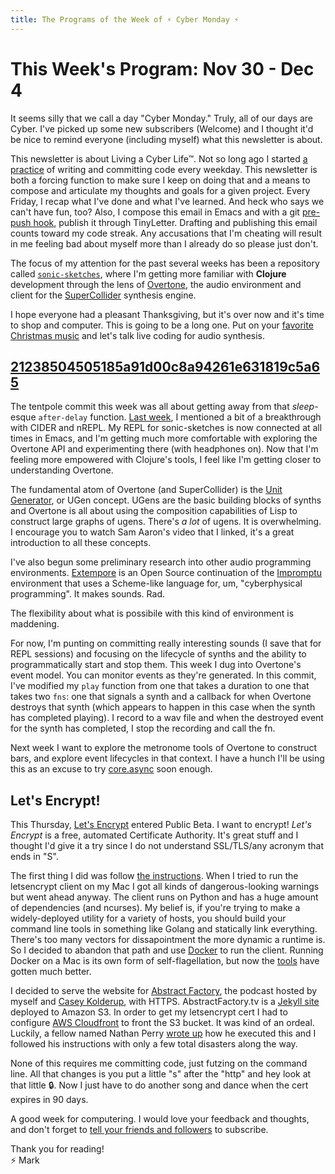 ```yaml
---
title: The Programs of the Week of ⚡ Cyber Monday ⚡
---
```


This Week's Program: Nov 30 - Dec 4
===================================

It seems silly that we call a day "Cyber Monday." Truly, all of our
days are Cyber. I've picked up some new subscribers (Welcome) and I
thought it'd be nice to remind everyone (including myself) what this
newsletter is about.

This newsletter is about Living a Cyber Life™. Not so long ago I
started
[a practice](http://blog.markwunsch.com/post/130293473700/the-streak)
of writing and committing code every weekday. This newsletter is both
a forcing function to make sure I keep on doing that and a means to
compose and articulate my thoughts and goals for a given
project. Every Friday, I recap what I've done and what I've
learned. And heck who says we can't have fun, too? Also, I compose
this email in Emacs and with a git
[pre-push hook](http://www.markwunsch.com/tinyletter/2015/10/second_week.html),
publish it through TinyLetter. Drafting and publishing this email
counts toward my code streak. Any accusations that I'm cheating will
result in me feeling bad about myself more than I already do so please
just don't.

The focus of my attention for the past several weeks has been a
repository called
[`sonic-sketches`](https://github.com/mwunsch/sonic-sketches), where
I'm getting more familiar with **Clojure** development through the
lens of [Overtone](http://overtone.github.io/), the audio environment
and client for the [SuperCollider](http://supercollider.github.io/)
synthesis engine.

I hope everyone had a pleasant Thanksgiving, but it's over now and
it's time to shop and computer. This is going to be a long one. Put on
your
[favorite Christmas music](https://open.spotify.com/user/mwunsch/playlist/3q6DSauAcKSTaEHBYb69mM)
and let's talk live coding for audio synthesis.

## [21238504505185a91d00c8a94261e631819c5a65][event-handling]

The tentpole commit this week was all about getting away from that
*sleep*-esque `after-delay`
function. [Last week](http://www.markwunsch.com/tinyletter/2015/11/thanksgiving_week.html),
I mentioned a bit of a breakthrough with CIDER and nREPL. My REPL for
sonic-sketches is now connected at all times in Emacs, and I'm getting
much more comfortable with exploring the Overtone API and
experimenting there (with headphones on). Now that I'm feeling more
empowered with Clojure's tools, I feel like I'm getting closer to
understanding Overtone.

The fundamental atom of Overtone (and SuperCollider) is the
[Unit Generator](https://en.wikipedia.org/wiki/Unit_generator), or
UGen concept. UGens are the basic building blocks of synths and
Overtone is all about using the composition capabilities of Lisp to
construct large graphs of ugens. There's *a lot* of ugens. It is
overwhelming. I encourage you to watch Sam Aaron's video that I
linked, it's a great introduction to all these concepts.

I've also begun some preliminary research into other audio programming
environments. [Extempore](http://extempore.moso.com.au/) is an Open
Source continuation of the
[Impromptu](http://impromptu.moso.com.au/index.html) environment that
uses a Scheme-like language for, um, "cyberphysical programming". It
makes sounds. Rad.

The flexibility about what is possibile with this kind of environment
is maddening.

For now, I'm punting on committing really interesting sounds (I save
that for REPL sessions) and focusing on the lifecycle of synths and
the ability to programmatically start and stop them. This week I dug
into Overtone's event model. You can monitor events as they're
generated. In this commit, I've modified my `play` function from one
that takes a duration to one that takes two `fns`: one that signals a
synth and a callback for when Overtone destroys that synth (which
appears to happen in this case when the synth has completed
playing). I record to a wav file and when the destroyed event for the
synth has completed, I stop the recording and call the fn.

Next week I want to explore the metronome tools of Overtone to
construct bars, and explore event lifecycles in that context. I have a
hunch I'll be using this as an excuse to try
[core.async](https://github.com/clojure/core.async/) soon enough.

## Let's Encrypt!

This Thursday, [Let's Encrypt](https://letsencrypt.org/) entered
Public Beta. I want to encrypt! *Let's Encrypt* is a free, automated
Certificate Authority. It's great stuff and I thought I'd give it a
try since I do not understand SSL/TLS/any acronym that ends in "S".

The first thing I did was follow
[the instructions](https://letsencrypt.org/howitworks/). When I tried
to run the letsencrypt client on my Mac I got all kinds of
dangerous-looking warnings but went ahead anyway. The client runs on
Python and has a huge amount of dependencies (and ncurses). My belief
is, if you're trying to make a widely-deployed utility for a variety
of hosts, you should build your command line tools in something like
Golang and statically link everything. There's too many vectors for
dissapointment the more dynamic a runtime is. So I decided to abandon
that path and use
[Docker](https://letsencrypt.readthedocs.org/en/latest/using.html#running-with-docker)
to run the client. Running Docker on a Mac is its own form of
self-flagellation, but now the
[tools](https://www.docker.com/docker-toolbox) have gotten much
better.

I decided to serve the website for
[Abstract Factory](https://www.abstractfactory.tv/), the podcast
hosted by myself and [Casey Kolderup](https://twitter.com/ckolderup),
with HTTPS. AbstractFactory.tv is a
[Jekyll site](https://github.com/mwunsch/abstractfactory.tv) deployed
to Amazon S3. In order to get my letsencrypt cert I had to configure
[AWS Cloudfront](https://aws.amazon.com/cloudfront/) to front the S3
bucket. It was kind of an ordeal. Luckily, a fellow named Nathan Perry
[wrote up](https://nparry.com/2015/11/14/letsencrypt-cloudfront-s3.html)
how he executed this and I followed his instructions with only a few
total disasters along the way.

None of this requires me committing code, just futzing on the command
line. All that changes is you put a little "s" after the "http" and
hey look at that little 🔒. Now I just have to do another song and
dance when the cert expires in 90 days.

A good week for computering. I would love your feedback and thoughts,
and don't forget to [tell your friends and followers][tweet] to
subscribe.

Thank you for reading!<br />
⚡ Mark

[event-handling]: https://github.com/mwunsch/sonic-sketches/commit/21238504505185a91d00c8a94261e631819c5a65

[tweet]: https://twitter.com/intent/tweet?text=I%20am%20really%20enjoying%20%40markwunsch%27s%20TinyLetter.%20I%20encourage%20you%20to%20subscribe.&url=http%3A%2F%2Ftinyletter.com%2Fwunsch&related=markwunsch
